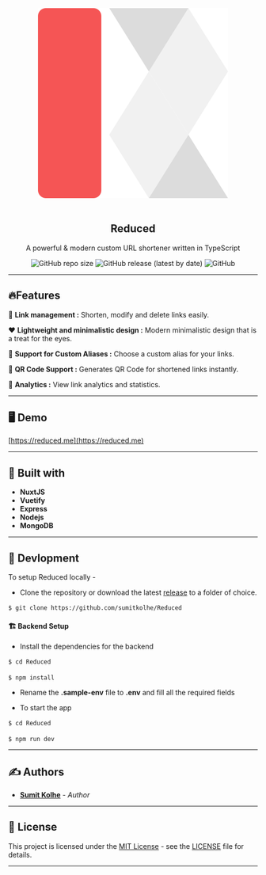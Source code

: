 <div align="center">
<img src="./logo.svg" />
<br>
<br>
<h2 ><b>Reduced</b></h2>
<p >A powerful & modern custom URL shortener written in TypeScript</p>

![GitHub repo size](https://img.shields.io/github/repo-size/sumitkolhe/reduced?style=flat-square)
![GitHub release (latest by date)](https://img.shields.io/github/v/release/sumitkolhe/reduced?style=flat-square)
![GitHub](https://img.shields.io/github/license/sumitkolhe/reduced?style=flat-square)

</div>

---
## 🔥Features

:link: **Link management :** Shorten, modify and delete links easily.

:heart: **Lightweight and minimalistic design :** Modern minimalistic design that is a treat for the eyes.

:rainbow: **Support for Custom Aliases :** Choose a custom alias for your links.

:iphone: **QR Code Support :** Generates QR Code for shortened links instantly.

:rocket: **Analytics :** View link analytics and statistics.

---

## 🖥️ Demo

[https://reduced.me](https://reduced.me)

---

## 🧰 Built with

-   **NuxtJS** 
-   **Vuetify**
-   **Express** 
-   **Nodejs** 
-   **MongoDB**

---

## :construction_worker: Devlopment

To setup Reduced locally -

-   Clone the repository or download the latest [release](https://github.com/sumitkolhe/Reduced/releases) to a folder of choice.

```
$ git clone https://github.com/sumitkolhe/Reduced
```

#### :building_construction: Backend Setup

-   Install the dependencies for the backend

```
$ cd Reduced

$ npm install
```

-   Rename the **.sample-env** file to **.env** and fill all the required fields

-   To start the app

```
$ cd Reduced

$ npm run dev
```




---

## ✍️ Authors

-   [**Sumit Kolhe**](https://github.com/sumitkolhe) - _Author_

---

## 📜 License

This project is licensed under the [MIT License](https://opensource.org/licenses/MIT) - see the [LICENSE](LICENSE) file for details.

---
